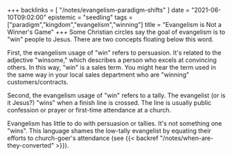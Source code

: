 +++
backlinks = [
    "/notes/evangelism-paradigm-shifts"
]
date = "2021-06-10T09:02:00"
epistemic = "seedling"
tags = ["paradigm","kingdom","evangelism","winning"]
title = "Evangelism is Not a Winner's Game"
+++
Some Christian circles say the goal of evangelism is to "win" people to Jesus. There are two concepts floating below this word.

First, the evangelism usage of "win" refers to persuasion. It's related to the adjective "winsome," which describes a person who excels at convincing others. In this way, "win" is a sales term. You might hear the term used in the same way in your local sales department who are "winning" customers/contracts.

Second, the evangelism usage of "win" refers to a tally. The evangelist (or is it Jesus?) "wins" when a finish line is crossed. The line is usually public confession or prayer or first-time attendance at a church.

Evangelism has little to do with persuasion or tallies. It's not something one "wins". This language shames the low-tally evangelist by equating their efforts to church-goer's attendance (see {{< backref "/notes/when-are-they-converted" >}}).
